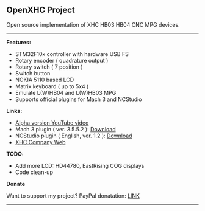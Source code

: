OpenXHC Project
---------------

Open source implementation of XHC HB03 HB04 CNC MPG devices.


----------


**Features:**

 - STM32F10x controller with hardware USB FS
 - Rotary encoder ( quadrature output )
 - Rotary switch ( 7 position )
 - Switch button
 - NOKIA 5110 based LCD
 - Matrix keyboard ( up to 5x4 )
 - Emulate L(W)HB04 and L(W)HB03 MPG
 - Supports official plugins for Mach 3 and NCStudio

**Links:**

 - [Alpha version YouTube video][5]
 - Mach 3 plugin ( ver. 3.5.5.2 ): [Download][1]
 - NCStudio plugin ( English, ver. 1.2 ): [Download][2] 
 - [XHC Company Web][3]

**TODO:**

 - Add more LCD: HD44780, EastRising COG displays
 - Code clean-up

**Donate**

Want to support my project? PayPal donatation: [LINK][4]

----------


  [1]: http://www.cdxhctech.com/html/Driver/view_119.html
  [2]: http://www.cdxhctech.com/html/edownloads/view_94.html
  [3]: www.cdxhctech.com
  [4]: https://www.paypal.com/cgi-bin/webscr?cmd=_donations&business=fxdteam%40gmail%2ecom&lc=RU&item_name=Support%20for%20OpenXHC%20project&item_number=fxdteam%40gmail%2ecom&currency_code=USD&bn=PP%2dDonationsBF%3abtn_donateCC_LG%2egif%3aNonHosted
  [5]: http://youtu.be/CrtD9Fmc2Ks
